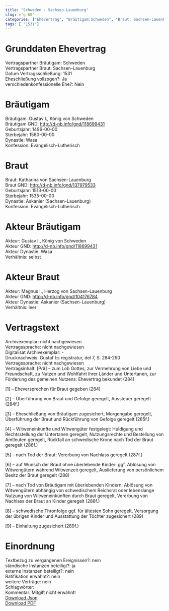 ```yaml
---
title: "Schweden - Sachsen-Lauenburg"
slug: ="g-68"
categories: ["Ehevertrag", "Bräutigam:Schweden", "Braut: Sachsen-Lauenburg", "Eheschließung vollzogen?:Ja", "verschiedenkonfessionelle Ehe?:Nein", "Dynastie Bräutigam:Wasa", "Akteur Bräutigam:Gustav I., König von Schweden", "Akteur Braut:Magnus I., Herzog von Sachsen-Lauenburg", "Textbezug?:nein", "Ständisch?:ja", "Ratifikation?:nein", "Sonstiges?:nein", "Bräutigam:Schweden", "Braut: Sachsen-Lauenburg"]
tags: [ "1531"]
---
```

<!--more-->

# Grunddaten Ehevertrag

Vertragspartner Bräutigam: Schweden<br>
Vertragspartner Braut: Sachsen-Lauenburg<br>
Datum Vertragsschließung: 1531<br>
Eheschließung vollzogen?: Ja<br>
verschiedenkonfessionelle Ehe?: Nein<br>
# Bräutigam

Bräutigam: Gustav I., König von Schweden<br>
Bräutigam GND: http://d-nb.info/gnd/118699431<br>
Geburtsjahr: 1496-00-00<br>
Sterbejahr: 1560-00-00<br>
Dynastie: Wasa<br>
Konfession: Evangelisch-Lutherisch<br>
# Braut

Braut: Katharina von Sachsen-Lauenburg<br>
Braut GND: http://d-nb.info/gnd/137979533<br>
Geburtsjahr: 1513-00-00<br>
Sterbejahr: 1535-00-00<br>
Dynastie: Askanier (Sachsen-Lauenburg)<br>
Konfession: Evangelisch-Lutherisch<br>
# Akteur Bräutigam

Akteur: Gustav I., König von Schweden<br>
Akteur GND: http://d-nb.info/gnd/118699431<br>
Akteur Dynastie: Wasa<br>
Verhältnis: selbst<br>
# Akteur Braut

Akteur: Magnus I., Herzog von Sachsen-Lauenburg<br>
Akteur GND: http://d-nb.info/gnd/104176784<br>
Akteur Dynastie: Askanier (Sachsen-Lauenburg)<br>
Verhältnis: leer<br>
# Vertragstext

Archivexemplar: nicht nachgewiesen<br>
Vertragssprache: nicht nachgewiesen<br>
Digitalisat Archivexemplar: -<br>
Drucknachweis: Gustaf I:s registratur, del 7, S. 284-290<br>
Vertragssprache: nicht nachgewiesen<br>
Vertragsinhalt: [Prä] – zum Lob Gottes, zur Vermehrung von Liebe und Freundschaft, zu Nutzen und Wohlfahrt ihrer Länder und Untertanen, zur Förderung des gemeinen Nutzens: Ehevertrag bekundet (284)

[1] – Eheversprechen für Braut gegeben (284)

[2] – Überführung von Braut und Gefolge geregelt, Aussteuer geregelt (284f.)

[3] – Eheschließung von Bräutigam zugesichert, Morgengabe geregelt, Überführung der Braut und Rückführung von Gefolge geregelt (285f.)

[4] – Witweneinkünfte und Witwengüter festgelegt: Huldigung und Rechtsstellung der Untertanen geregelt, Nutzungsrechte und Bestellung von Amtleuten geregelt, Rückfall an schwedische Krone nach Tod der Braut geregelt (286f.)

[5] – nach Tod der Braut: Vererbung von Nachlass geregelt (287f.)

[6] – auf Wunsch der Braut ohne überlebende Kinder: ggf. Ablösung von Witwengütern während Witwenzeit geregelt, Auslieferung von persönlichem Besitz der Braut geregelt (288)

[7] – nach Tod von Bräutigam mit überlebenden Kindern: Ablösung von Witwengütern abhängig von schwedischem Reichsrat oder lebenslange Nutzung von Witweneinkünften durch Braut geregelt, Vererbung von Nachlass der Braut an Kinder geregelt (288f.)

[8] – schwedische Thronfolge ggf. für ältesten Sohn geregelt, Versorgung der übrigen Kinder und Ausstattung der Töchter zugesichert (289)

[9] – Einhaltung zugesichert (289f.)
<br>
# Einordnung

Textbezug zu vergangenen Ereignissen?: nein<br>
ständische Instanzen beteiligt?: ja<br>
externe Instanzen beteiligt?: nein<br>
Ratifikation erwähnt?: nein<br>
weitere Verträge: nein<br>
Schlagwörter: <br>
Kommentar: Mitgift nicht erwähnt!<br>
[Download Json](/vertraege/vertrag-68.json)<br>
[Download PDF](/vertraege/v173.pdf)
